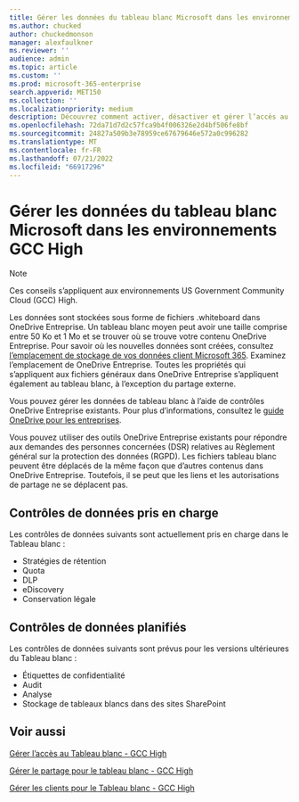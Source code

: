 ```yaml
---
title: Gérer les données du tableau blanc Microsoft dans les environnements GCC High
ms.author: chucked
author: chuckedmonson
manager: alexfaulkner
ms.reviewer: ''
audience: admin
ms.topic: article
ms.custom: ''
ms.prod: microsoft-365-enterprise
search.appverid: MET150
ms.collection: ''
ms.localizationpriority: medium
description: Découvrez comment activer, désactiver et gérer l’accès au Tableau blanc.
ms.openlocfilehash: 72da71d7d2c57fca9b4f006326e2d4bf506fe8bf
ms.sourcegitcommit: 24827a509b3e78959ce67679646e572a0c996282
ms.translationtype: MT
ms.contentlocale: fr-FR
ms.lasthandoff: 07/21/2022
ms.locfileid: "66917296"
---
```

# <a name="manage-data-for-microsoft-whiteboard-in-gcc-high-environments"></a>Gérer les données du tableau blanc Microsoft dans les environnements GCC High

>[!NOTE]
> Ces conseils s’appliquent aux environnements US Government Community Cloud (GCC) High.

Les données sont stockées sous forme de fichiers .whiteboard dans OneDrive Entreprise. Un tableau blanc moyen peut avoir une taille comprise entre 50 Ko et 1 Mo et se trouver où se trouve votre contenu OneDrive Entreprise. Pour savoir où les nouvelles données sont créées, consultez [l’emplacement de stockage de vos données client Microsoft 365](/microsoft-365/enterprise/o365-data-locations). Examinez l’emplacement de OneDrive Entreprise. Toutes les propriétés qui s’appliquent aux fichiers généraux dans OneDrive Entreprise s’appliquent également au tableau blanc, à l’exception du partage externe.

Vous pouvez gérer les données de tableau blanc à l’aide de contrôles OneDrive Entreprise existants. Pour plus d’informations, consultez le [guide OneDrive pour les entreprises](/onedrive/plan-onedrive-enterprise).

Vous pouvez utiliser des outils OneDrive Entreprise existants pour répondre aux demandes des personnes concernées (DSR) relatives au Règlement général sur la protection des données (RGPD). Les fichiers tableau blanc peuvent être déplacés de la même façon que d’autres contenus dans OneDrive Entreprise. Toutefois, il se peut que les liens et les autorisations de partage ne se déplacent pas.

## <a name="data-controls-supported"></a>Contrôles de données pris en charge

Les contrôles de données suivants sont actuellement pris en charge dans le Tableau blanc :

- Stratégies de rétention
- Quota
- DLP
- eDiscovery
- Conservation légale

## <a name="data-controls-planned"></a>Contrôles de données planifiés

Les contrôles de données suivants sont prévus pour les versions ultérieures du Tableau blanc :

- Étiquettes de confidentialité
- Audit
- Analyse
- Stockage de tableaux blancs dans des sites SharePoint

## <a name="see-also"></a>Voir aussi

[Gérer l’accès au Tableau blanc - GCC High](manage-whiteboard-access-gcc-high.md)

[Gérer le partage pour le tableau blanc - GCC High](manage-sharing-gcc-high.md)

[Gérer les clients pour le Tableau blanc - GCC High](manage-clients-gcc-high.md)
